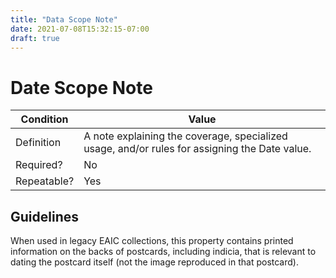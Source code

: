 ```yaml
---
title: "Data Scope Note"
date: 2021-07-08T15:32:15-07:00
draft: true
---
```


# Date Scope Note

| Condition  | Value |
|-------------|---------------------------|
| Definition  |  A note explaining the coverage, specialized usage, and/or rules for assigning the Date value. |
| Required?   | No                        |
| Repeatable? | Yes                        |

## Guidelines

When used in legacy EAIC collections, this property contains printed information on the backs
 of postcards, including indicia, that is relevant to dating the postcard itself (not the image
 reproduced in that postcard).
